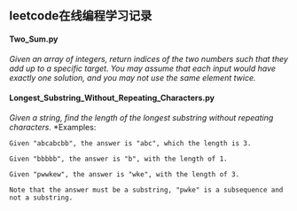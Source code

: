 ## leetcode在线编程学习记录

#### Two_Sum.py
*Given an array of integers, return indices of the two numbers such that they add up to a specific target.*
*You may assume that each input would have exactly one solution, and you may not use the same element twice.*

#### Longest_Substring_Without_Repeating_Characters.py
*Given a string, find the length of the longest substring without repeating characters.*
*Examples:

    Given "abcabcbb", the answer is "abc", which the length is 3.

    Given "bbbbb", the answer is "b", with the length of 1.

    Given "pwwkew", the answer is "wke", with the length of 3. 
    
    Note that the answer must be a substring, "pwke" is a subsequence and not a substring.

